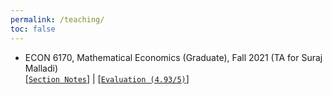 ```yaml
---
permalink: /teaching/
toc: false
---
```


- ECON 6170, Mathematical Economics (Graduate), Fall 2021 (TA for Suraj Malladi)\
  [[`Section Notes`]([teaching-notes/ECON6170-TA](https://github.com/yiqi-liu/yiqi-liu.github.io/tree/master/_pages/teaching-notes/ECON6170-TA))] | [[`Evaluation (4.93/5)`](teaching-notes/ECON6170-TA/CourseEval-Fall_2021-ECON_6170-DIS_201_YiqiLiu.pdf)]
